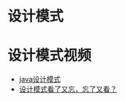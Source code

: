 # 设计模式


# 设计模式视频

- [java设计模式](https://pan.baidu.com/disk/home?#/all?vmode=list&path=%2F%E7%BC%96%E7%A8%8B%E7%9B%B8%E5%85%B3%2Fjava%2F%E4%B9%9D%E5%A5%97%2F04.java%E6%9E%B6%E6%9E%84%E5%B8%88%EF%BC%88%E5%AE%9E%E6%88%98%E7%AF%87%EF%BC%89%2F04.java%E6%9E%B6%E6%9E%84%E5%B8%88%EF%BC%88%E5%AE%9E%E6%88%98%E7%AF%87%EF%BC%89%EF%BC%882%E8%BF%9B%E9%98%B6%E7%AF%87%EF%BC%89%2Fjava%E8%AE%BE%E8%AE%A1%E6%A8%A1%E5%BC%8F)
- [设计模式看了又忘，忘了又看？](https://juejin.im/post/5ceb37a76fb9a07f0870737a)